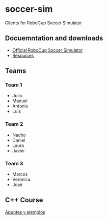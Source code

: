 # soccer-sim
Clients for RoboCup Soccer Simulator

## Docuemntation and downloads

 - [Official RoboCup Soccer Simulator](https://rcsoccersim.github.io/)
 - [Resources](https://github.com/rcsoccersim/)

## Teams

### Team 1
 - Julio
 - Manuel
 - Antonio
 - Luís

### Team 2
 - Nacho
 - Daniel
 - Laura
 - Javier

### Team 3
 - Marcos
 - Verónica
 - José

## C++ Course

[Apuntes y ejemplos](https://github.com/avalero/curso-cpp)
